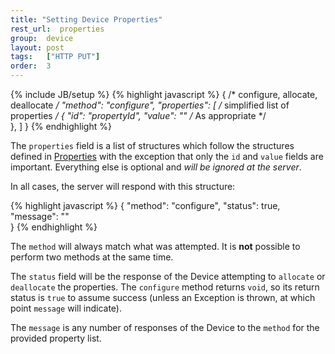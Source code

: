 ```yaml
---
title: "Setting Device Properties"
rest_url:  properties
group:  device
layout: post
tags:   ["HTTP PUT"]
order:  3
---
```

{% include JB/setup %}
{% highlight javascript %}
{
    /* configure, allocate, deallocate */
    "method": "configure",
    "properties": [
        /* simplified list of properties */
        {
            "id":       "propertyId",
            "value":    ""  /* As appropriate */   
        },
    ]
}
{% endhighlight %}

The `properties` field is a list of structures which follow the structures defined in [Properties](/api/properties.html) with the exception that only the `id` and `value` fields are important.  Everything else is optional and _will be ignored at the server_.

In all cases, the server will respond with this structure:

{% highlight javascript %}
{
    "method":   "configure",
    "status":   true,
    "message":  ""  
}
{% endhighlight %}

The `method` will always match what was attempted.  It is **not** possible to perform two methods at the same time.

The `status` field will be the response of the Device attempting to `allocate` or `deallocate` the properties.  The `configure` method returns `void`, so its return status is `true` to assume success (unless an Exception is thrown, at which point `message` will indicate).

The `message` is any number of responses of the Device to the `method` for the provided property list.